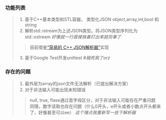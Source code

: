 ### 功能列表

>1. 基于C++基本类型和STL容器， 类型化JSON object,array,int,bool 和 string
>2. 解析std::istream为上述JSON类型。将JSON类型序列化为std::ostream   _好像就一行直接挨着打出来就完事了_
>> 目前借鉴[“简易的 C++ JSON解析器”](https://www.cnblogs.com/xqk0225/articles/18019385)实现
>3. 基于Google Test开发unittest  _#搞死我了orz_

### 存在的问题

>1. 最外层为array的json文件无法解析（已提出解决方案）
>2. 对于非法输入可能出现未知错误
>> null, true, flase通过首字母区分，对于非法输入可能存在严重问题  
>> 同理，数字读取也存在问题（什么0开头，e开头或者小数点开头都来了，好像甚至可以ee） _这个慢点我重新写一些下解析器_